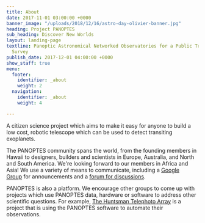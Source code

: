 ```yaml
---
title: About
date: 2017-11-01 03:00:00 +0000
banner_image: "/uploads/2018/12/16/astro-day-olivier-banner.jpg"
heading: Project PANOPTES
sub_heading: Discover New Worlds
layout: landing-page
textline: Panoptic Astronomical Networked Observatories for a Public Transiting Exoplanets
  Survey
publish_date: 2017-12-01 04:00:00 +0000
show_staff: true
menu:
  footer:
    identifier: _about
    weight: 2
  navigation:
    identifier: _about
    weight: 4

---
```

A citizen science project which aims to make it easy for anyone to build a low cost, robotic telescope which can be used to detect transiting exoplanets.

The PANOPTES community spans the world, from the founding members in Hawaii to designers, builders and scientists in Europe, Australia, and North and South America. We're looking forward to our members in Africa and Asia! We use a variety of means to communicate, including a [Google Group](https://projectpanoptes.org/contact.html) for announcements and a [forum for discussions](https://forum.projectpanoptes.org/).

PANOPTES is also a platform. We encourage other groups to come up with projects which use PANOPTES data, hardware or software to address other scientific questions. For example, [The Huntsman Telephoto Array](https://www.facebook.com/AstroHuntsman/) is a project that is using the PANOPTES software to automate their observations.